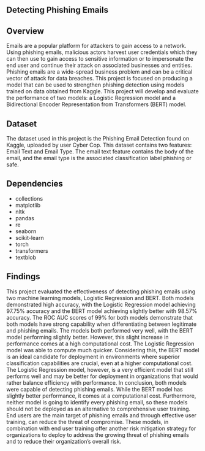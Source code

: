 ## Detecting Phishing Emails

## Overview
Emails are a popular platform for attackers to gain access to a network. Using phishing emails, malicious actors harvest user credentials which they can then use to gain access to sensitive information or to impersonate the end user and continue their attack on associated businesses and entities. Phishing emails are a wide-spread business problem and can be a critical vector of attack for data breaches. This project is focused on producing a model that can be used to strengthen phishing detection using models trained on data obtained from Kaggle. This project will develop and evaluate the performance of two models: a Logistic Regression model and a Bidirectional Encoder Representation from Transformers (BERT) model. 

## Dataset
The dataset used in this project is the Phishing Email Detection found on Kaggle, uploaded by user Cyber Cop. This dataset contains two features: Email Text and Email Type. The email text feature contains the body of the email, and the email type is the associated classification label phishing or safe.

## Dependencies
<ul>
    <li>collections</li>
    <li>matplotlib</li>
    <li>nltk</li>
    <li>pandas</li>
    <li>re</li>
    <li>seaborn</li>
    <li>scikit-learn</li>
    <li>torch</li>
    <li>transformers</li>
    <li>textblob</li>
</ul>

## Findings
This project evaluated the effectiveness of detecting phishing emails using two machine learning models, Logistic Regression and BERT. Both models demonstrated high accuracy, with the Logistic Regression model achieving 97.75% accuracy and the BERT model achieving slightly better with 98.57% accuracy. The ROC AUC scores of 99% for both models demonstrate that both models have strong capability when differentiating between legitimate and phishing emails.
The models both performed very well, with the BERT model performing slightly better. However, this slight increase in performance comes at a high computational cost. The Logistic Regression model was able to compute much quicker. Considering this, the BERT model is an ideal candidate for deployment in environments where superior classification capabilities are crucial, even at a higher computational cost. The Logistic Regression model, however, is a very efficient model that still performs well and may be better for deployment in organizations that would rather balance efficiency with performance.
In conclusion, both models were capable of detecting phishing emails. While the BERT model has slightly better performance, it comes at a computational cost. Furthermore, neither model is going to identify every phishing email, so these models should not be deployed as an alternative to comprehensive user training. End users are the main target of phishing emails and through effective user training, can reduce the threat of compromise. These models, in combination with end user training offer another risk mitigation strategy for organizations to deploy to address the growing threat of phishing emails and to reduce their organization’s overall risk.
